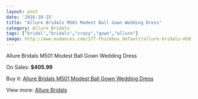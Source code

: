 ```yaml
---
layout: post
date: '2016-10-15'
title: "Allure Bridals M501 Modest Ball Gown Wedding Dress"
category: Allure Bridals
tags: ["bridal","bridals","crazy","gown","allure"]
image: http://www.eudances.com/177-thickbox_default/allure-bridals-m501-modest-ball-gown-wedding-dress.jpg
---
```

Allure Bridals M501 Modest Ball Gown Wedding Dress

On Sales: **$405.99**
<a href="https://www.eudances.com/en/allure-bridals/55-allure-bridals-m501-modest-ball-gown-wedding-dress.html"><amp-img layout="responsive" width="600" height="600" src="//www.eudances.com/177-thickbox_default/allure-bridals-m501-modest-ball-gown-wedding-dress.jpg" alt="Allure Bridals M501 Modest Ball Gown Wedding Dress 0" /></a>
<a href="https://www.eudances.com/en/allure-bridals/55-allure-bridals-m501-modest-ball-gown-wedding-dress.html"><amp-img layout="responsive" width="600" height="600" src="//www.eudances.com/178-thickbox_default/allure-bridals-m501-modest-ball-gown-wedding-dress.jpg" alt="Allure Bridals M501 Modest Ball Gown Wedding Dress 1" /></a>

Buy it: [Allure Bridals M501 Modest Ball Gown Wedding Dress](https://www.eudances.com/en/allure-bridals/55-allure-bridals-m501-modest-ball-gown-wedding-dress.html "Allure Bridals M501 Modest Ball Gown Wedding Dress")

View more: [Allure Bridals](https://www.eudances.com/en/2-allure-bridals "Allure Bridals")